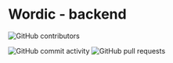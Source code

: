 # Wordic - backend

![GitHub contributors](https://img.shields.io/github/contributors/wordic-app/backend-java?style=plastic)

![GitHub commit activity](https://img.shields.io/github/commit-activity/m/wordic-app/backend-java?style=plastic)
![GitHub pull requests](https://img.shields.io/github/issues-pr-raw/wordic-app/backend-java?style=plastic)
